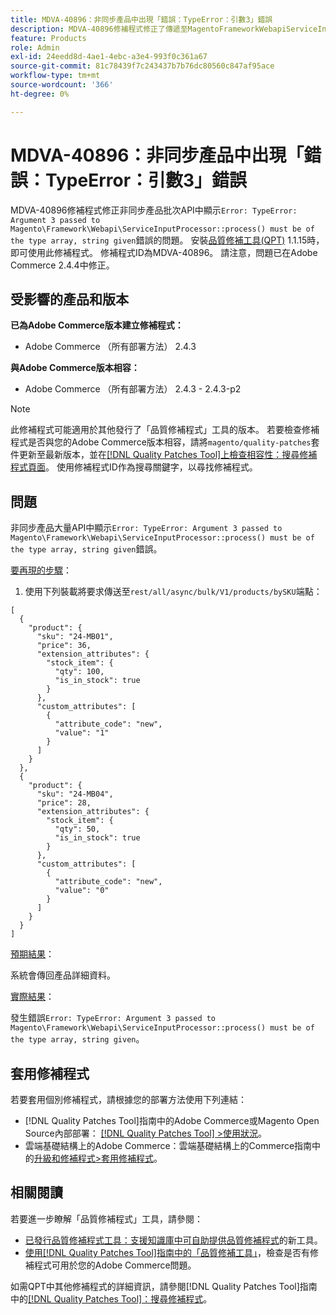 ```yaml
---
title: MDVA-40896：非同步產品中出現「錯誤：TypeError：引數3」錯誤
description: MDVA-40896修補程式修正了傳遞至MagentoFrameworkWebapiServiceInputProcessor：：process()的「錯誤：型別錯誤：引數3」必須是型別陣列且字串已指定」錯誤會顯示在非同步產品大量API中的問題。 安裝[Quality Patches Tool (QPT)](https://experienceleague.adobe.com/zh-hant/docs/commerce-knowledge-base/kb/announcements/commerce-announcements/magento-quality-patches-released-new-tool-to-self-serve-quality-patches) 1.1.15時，即可使用此修補程式。 修補程式ID為MDVA-40896。 請注意，問題已在Adobe Commerce 2.4.4中修正。
feature: Products
role: Admin
exl-id: 24eedd8d-4ae1-4ebc-a3e4-993f0c361a67
source-git-commit: 81c78439f7c243437b7b76dc80560c847af95ace
workflow-type: tm+mt
source-wordcount: '366'
ht-degree: 0%

---
```


# MDVA-40896：非同步產品中出現「錯誤：TypeError：引數3」錯誤

MDVA-40896修補程式修正非同步產品批次API中顯示`Error: TypeError: Argument 3 passed to Magento\Framework\Webapi\ServiceInputProcessor::process() must be of the type array, string given`錯誤的問題。 安裝[品質修補工具(QPT)](https://experienceleague.adobe.com/zh-hant/docs/commerce-knowledge-base/kb/announcements/commerce-announcements/magento-quality-patches-released-new-tool-to-self-serve-quality-patches) 1.1.15時，即可使用此修補程式。 修補程式ID為MDVA-40896。 請注意，問題已在Adobe Commerce 2.4.4中修正。

## 受影響的產品和版本

**已為Adobe Commerce版本建立修補程式：**

* Adobe Commerce （所有部署方法） 2.4.3

**與Adobe Commerce版本相容：**

* Adobe Commerce （所有部署方法） 2.4.3 - 2.4.3-p2

>[!NOTE]
>
>此修補程式可能適用於其他發行了「品質修補程式」工具的版本。 若要檢查修補程式是否與您的Adobe Commerce版本相容，請將`magento/quality-patches`套件更新至最新版本，並在[[!DNL Quality Patches Tool]上檢查相容性：搜尋修補程式頁面](https://experienceleague.adobe.com/zh-hant/docs/commerce-knowledge-base/kb/announcements/commerce-announcements/magento-quality-patches-released-new-tool-to-self-serve-quality-patches)。 使用修補程式ID作為搜尋關鍵字，以尋找修補程式。

## 問題

非同步產品大量API中顯示`Error: TypeError: Argument 3 passed to Magento\Framework\Webapi\ServiceInputProcessor::process() must be of the type array, string given`錯誤。

<u>要再現的步驟</u>：

1. 使用下列裝載將要求傳送至`rest/all/async/bulk/V1/products/bySKU`端點：

```RESTAPI
[
  {
    "product": {
      "sku": "24-MB01",
      "price": 36,
      "extension_attributes": {
        "stock_item": {
          "qty": 100,
          "is_in_stock": true
        }
      },
      "custom_attributes": [
        {
          "attribute_code": "new",
          "value": "1"
        }
      ]
    }
  },
  {
    "product": {
      "sku": "24-MB04",
      "price": 28,
      "extension_attributes": {
        "stock_item": {
          "qty": 50,
          "is_in_stock": true
        }
      },
      "custom_attributes": [
        {
          "attribute_code": "new",
          "value": "0"
        }
      ]
    }
  }
]
```

<u>預期結果</u>：

系統會傳回產品詳細資料。

<u>實際結果</u>：

發生錯誤`Error: TypeError: Argument 3 passed to Magento\Framework\Webapi\ServiceInputProcessor::process() must be of the type array, string given`。

## 套用修補程式

若要套用個別修補程式，請根據您的部署方法使用下列連結：

* [!DNL Quality Patches Tool]指南中的Adobe Commerce或Magento Open Source內部部署： [[!DNL Quality Patches Tool] >使用狀況](/help/tools/quality-patches-tool/usage.md)。
* 雲端基礎結構上的Adobe Commerce：雲端基礎結構上的Commerce指南中的[升級和修補程式>套用修補程式](https://experienceleague.adobe.com/docs/commerce-cloud-service/user-guide/develop/upgrade/apply-patches.html?lang=zh-Hant)。

## 相關閱讀

若要進一步瞭解「品質修補程式」工具，請參閱：

* [已發行品質修補程式工具：支援知識庫中可自助提供品質修補程式](https://experienceleague.adobe.com/zh-hant/docs/commerce-knowledge-base/kb/announcements/commerce-announcements/magento-quality-patches-released-new-tool-to-self-serve-quality-patches)的新工具。
* [使用[!DNL Quality Patches Tool]指南中的「品質修補工具」](/help/tools/quality-patches-tool/patches-available-in-qpt/check-patch-for-magento-issue-with-magento-quality-patches.md)，檢查是否有修補程式可用於您的Adobe Commerce問題。

如需QPT中其他修補程式的詳細資訊，請參閱[!DNL Quality Patches Tool]指南中的[[!DNL Quality Patches Tool]：搜尋修補程式](https://experienceleague.adobe.com/tools/commerce-quality-patches/index.html?lang=zh-Hant)。
